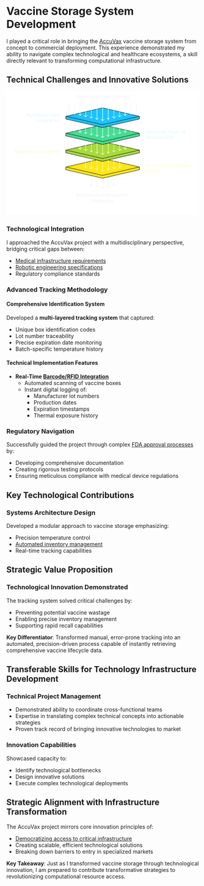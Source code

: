 # Vaccine Storage System Development
I played a critical role in bringing the [AccuVax](/literary_products/encyclopedia/MEDICAL_TECHNOLOGY.md) vaccine storage system from concept to commercial deployment. This experience demonstrated my ability to navigate complex technological and healthcare ecosystems, a skill directly relevant to transforming computational infrastructure.

## Technical Challenges and Innovative Solutions

![Vaccine Storage](/images/VACCINE_STORAGE.png)

### **Technological Integration**
I approached the AccuVax project with a multidisciplinary perspective, bridging critical gaps between:
- [Medical infrastructure requirements](/literary_products/encyclopedia/HEALTHCARE_TECHNOLOGY.md)
- [Robotic engineering specifications](/literary_products/encyclopedia/ROBOTICS.md)
- Regulatory compliance standards

### **Advanced Tracking Methodology**

#### **Comprehensive Identification System**
Developed a **multi-layered tracking system** that captured:
- Unique box identification codes
- Lot number traceability
- Precise expiration date monitoring
- Batch-specific temperature history

#### **Technical Implementation Features**
- **Real-Time [Barcode/RFID Integration](/literary_products/encyclopedia/TRACKING_TECHNOLOGIES.md)**
  - Automated scanning of vaccine boxes
  - Instant digital logging of:
    - Manufacturer lot numbers
    - Production dates
    - Expiration timestamps
    - Thermal exposure history

### **Regulatory Navigation**
Successfully guided the project through complex [FDA approval processes](/literary_products/encyclopedia/REGULATORY_FRAMEWORKS.md) by:
- Developing comprehensive documentation
- Creating rigorous testing protocols
- Ensuring meticulous compliance with medical device regulations

## Key Technological Contributions

### **Systems Architecture Design**
Developed a modular approach to vaccine storage emphasizing:
- Precision temperature control
- [Automated inventory management](/literary_products/encyclopedia/LOGISTICS.md)
- Real-time tracking capabilities

## Strategic Value Proposition

### **Technological Innovation Demonstrated**
The tracking system solved critical challenges by:
- Preventing potential vaccine wastage
- Enabling precise inventory management
- Supporting rapid recall capabilities

**Key Differentiator**: Transformed manual, error-prone tracking into an automated, precision-driven process capable of instantly retrieving comprehensive vaccine lifecycle data.

## Transferable Skills for Technology Infrastructure Development

### **Technical Project Management**
- Demonstrated ability to coordinate cross-functional teams
- Expertise in translating complex technical concepts into actionable strategies
- Proven track record of bringing innovative technologies to market

### **Innovation Capabilities**
Showcased capacity to:
- Identify technological bottlenecks
- Design innovative solutions
- Execute complex technological deployments

## Strategic Alignment with Infrastructure Transformation

The AccuVax project mirrors core innovation principles of:
- [Democratizing access to critical infrastructure](/literary_products/encyclopedia/ACCESSIBILITY.md)
- Creating scalable, efficient technological solutions
- Breaking down barriers to entry in specialized markets

**Key Takeaway**: Just as I transformed vaccine storage through technological innovation, I am prepared to contribute transformative strategies to revolutionizing computational resource access.
